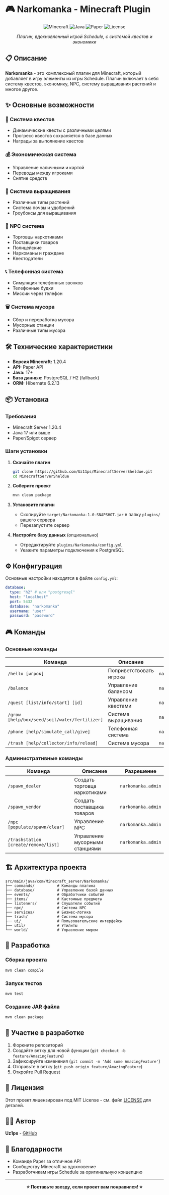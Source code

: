 # 🎮 Narkomanka - Minecraft Plugin

<div align="center">

![Minecraft](https://img.shields.io/badge/Minecraft-1.20.4-green?style=for-the-badge&logo=minecraft)
![Java](https://img.shields.io/badge/Java-17-orange?style=for-the-badge&logo=java)
![Paper](https://img.shields.io/badge/Paper-API-blue?style=for-the-badge)
![License](https://img.shields.io/badge/License-MIT-yellow?style=for-the-badge)

*Плагин, вдохновленный игрой Schedule, с системой квестов и экономики*

</div>

## 📋 Описание

**Narkomanka** - это комплексный плагин для Minecraft, который добавляет в игру элементы из игры Schedule. Плагин включает в себя систему квестов, экономику, NPC, систему выращивания растений и многое другое.

## ✨ Основные возможности

### 🎯 Система квестов
- Динамические квесты с различными целями
- Прогресс квестов сохраняется в базе данных
- Награды за выполнение квестов

### 💰 Экономическая система
- Управление наличными и картой
- Переводы между игроками
- Снятие средств

### 🌱 Система выращивания
- Различные типы растений
- Система почвы и удобрений
- Гроубоксы для выращивания

### 🤖 NPC система
- Торговцы наркотиками
- Поставщики товаров
- Полицейские
- Наркоманы и граждане
- Квестодатели

### 📞 Телефонная система
- Симуляция телефонных звонков
- Телефонные будки
- Миссии через телефон

### 🗑️ Система мусора
- Сбор и переработка мусора
- Мусорные станции
- Различные типы мусора

## 🛠️ Технические характеристики

- **Версия Minecraft:** 1.20.4
- **API:** Paper API
- **Java:** 17+
- **База данных:** PostgreSQL / H2 (fallback)
- **ORM:** Hibernate 6.2.13

## 📦 Установка

### Требования
- Minecraft Server 1.20.4
- Java 17 или выше
- Paper/Spigot сервер

### Шаги установки

1. **Скачайте плагин**
   ```bash
   git clone https://github.com/Uz11ps/MinecraftServerSheldue.git
   cd MinecraftServerSheldue
   ```

2. **Соберите проект**
   ```bash
   mvn clean package
   ```

3. **Установите плагин**
   - Скопируйте `target/Narkomanka-1.0-SNAPSHOT.jar` в папку `plugins/` вашего сервера
   - Перезапустите сервер

4. **Настройте базу данных** (опционально)
   - Отредактируйте `plugins/Narkomanka/config.yml`
   - Укажите параметры подключения к PostgreSQL

## ⚙️ Конфигурация

Основные настройки находятся в файле `config.yml`:

```yaml
database:
  type: "h2" # или "postgresql"
  host: "localhost"
  port: 5432
  database: "narkomanka"
  username: "user"
  password: "password"
```

## 🎮 Команды

### Основные команды
| Команда | Описание | Разрешение |
|---------|----------|------------|
| `/hello [игрок]` | Поприветствовать игрока | `narkomanka.hello` |
| `/balance` | Управление балансом | `narkomanka.balance` |
| `/quest [list/info/start] [id]` | Управление квестами | `narkomanka.quest` |
| `/grow [help/box/seed/soil/water/fertilizer]` | Система выращивания | `narkomanka.grow` |
| `/phone [help/simulate_call/give]` | Телефонная система | `narkomanka.phone` |
| `/trash [help/collector/info/reload]` | Система мусора | `narkomanka.trash` |

### Административные команды
| Команда | Описание | Разрешение |
|---------|----------|------------|
| `/spawn_dealer` | Создать торговца наркотиками | `narkomanka.admin` |
| `/spawn_vendor` | Создать поставщика товаров | `narkomanka.admin` |
| `/npc [populate/spawn/clear]` | Управление NPC | `narkomanka.admin` |
| `/trashstation [create/remove/list]` | Управление мусорными станциями | `narkomanka.admin` |

## 🏗️ Архитектура проекта

```
src/main/java/com/Minecraft_server/Narkomanka/
├── commands/          # Команды плагина
├── database/          # Управление базой данных
├── events/            # Обработчики событий
├── items/             # Кастомные предметы
├── listeners/         # Слушатели событий
├── npc/               # Система NPC
├── services/          # Бизнес-логика
├── trash/             # Система мусора
├── ui/                # Пользовательские интерфейсы
├── util/              # Утилиты
└── world/             # Управление миром
```

## 🔧 Разработка

### Сборка проекта
```bash
mvn clean compile
```

### Запуск тестов
```bash
mvn test
```

### Создание JAR файла
```bash
mvn clean package
```

## 🤝 Участие в разработке

1. Форкните репозиторий
2. Создайте ветку для новой функции (`git checkout -b feature/AmazingFeature`)
3. Зафиксируйте изменения (`git commit -m 'Add some AmazingFeature'`)
4. Отправьте в ветку (`git push origin feature/AmazingFeature`)
5. Откройте Pull Request

## 📝 Лицензия

Этот проект лицензирован под MIT License - см. файл [LICENSE](LICENSE) для деталей.

## 👨‍💻 Автор

**Uz1ps** - [GitHub](https://github.com/Uz11ps)

## 🙏 Благодарности

- Команде Paper за отличное API
- Сообществу Minecraft за вдохновение
- Разработчикам игры Schedule за оригинальную концепцию

---

<div align="center">

**⭐ Поставьте звезду, если проект вам понравился! ⭐**

</div>